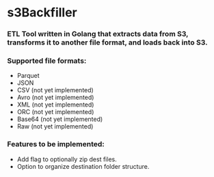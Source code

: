 # s3Backfiller

### ETL Tool written in Golang that extracts data from S3, transforms it to another file format, and loads back into S3.

### Supported file formats:
- Parquet
- JSON
- CSV (not yet implemented)
- Avro (not yet implemented)
- XML (not yet implemented)
- ORC (not yet implemented)
- Base64 (not yet implemented)
- Raw (not yet implemented)


### Features to be implemented:
- Add flag to optionally zip dest files.
- Option to organize destination folder structure. 